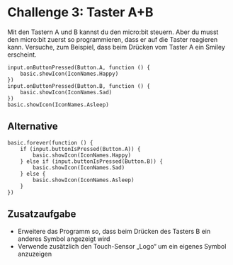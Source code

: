 # Challenge 3: Taster A+B

Mit den Tastern A und B kannst du den micro:bit steuern. Aber du musst den micro:bit zuerst so programmieren, dass er auf die Taster reagieren kann. Versuche, zum Beispiel, dass beim Drücken vom Taster A ein Smiley erscheint.

```blocks
input.onButtonPressed(Button.A, function () {
    basic.showIcon(IconNames.Happy)
})
input.onButtonPressed(Button.B, function () {
    basic.showIcon(IconNames.Sad)
})
basic.showIcon(IconNames.Asleep)
```

## Alternative

```blocks
basic.forever(function () {
    if (input.buttonIsPressed(Button.A)) {
        basic.showIcon(IconNames.Happy)
    } else if (input.buttonIsPressed(Button.B)) {
        basic.showIcon(IconNames.Sad)
    } else {
        basic.showIcon(IconNames.Asleep)
    }
})
```

## Zusatzaufgabe

- Erweitere das Programm so, dass beim Drücken des Tasters B ein anderes Symbol angezeigt wird
- Verwende zusätzlich den Touch-Sensor „Logo“ um ein eigenes Symbol anzuzeigen

```blocks

```

<script src="../../assets/js/gh-pages-embed.js"></script><script>makeCodeRender("https://makecode.microbit.org/", "InES-HPMM/zhaw_lightbag");</script>